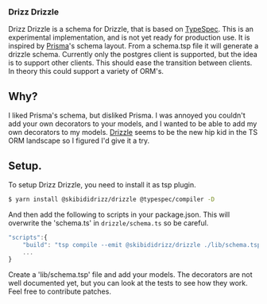 ### Drizz Drizzle
Drizz Drizzle is a schema for Drizzle, that is based on [TypeSpec](https://typespec.io).  This is an experimental implementation, and is not yet ready for production use.  It is inspired by [Prisma](https://prisma.io)'s schema layout.   From a schema.tsp file it
will generate a drizzle schema.  Currently only the postgres client is supported, but the idea is to support other clients.  This should ease the transition between clients.  In theory this could support a variety of ORM's. 

## Why?
I liked Prisma's schema, but disliked Prisma.   I was annoyed you couldn't add your own decorators to your models, and I wanted to be able to add my own decorators to my models.  [Drizzle](https://orm.drizzle.team/) seems to be the new hip kid in the TS ORM landscape so I figured I'd give it a try.


## Setup.

To setup Drizz Drizzle, you need to install it as tsp plugin. 
```sh
$ yarn install @skibididrizz/drizzle @typespec/compiler -D 
```
And then add the following to scripts in your package.json.  This will overwrite the 'schema.ts' in `drizzle/schema.ts` so be careful.

```js package.json
"scripts":{
    "build": "tsp compile --emit @skibididrizz/drizzle ./lib/schema.tsp --option \"@skibididrizz/drizzle.emitter-output-dir={project-root}/drizzle\"",
    ...
}
```
Create a 'lib/schema.tsp' file and add your models.   The decorators are not well documented yet, but you can look at the tests to see how they work.  Feel free to contribute patches.



## 